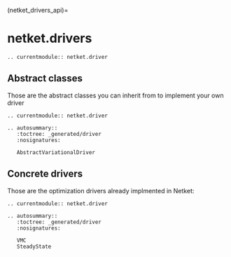 (netket_drivers_api)=
# netket.drivers

```{eval-rst}
.. currentmodule:: netket.driver

```

## Abstract classes

Those are the abstract classes you can inherit from to implement your own driver

```{eval-rst}
.. currentmodule:: netket.driver

.. autosummary::
   :toctree: _generated/driver
   :nosignatures:

   AbstractVariationalDriver
```

## Concrete drivers

Those are the optimization drivers already implmented in Netket:

```{eval-rst}
.. currentmodule:: netket.driver

.. autosummary::
   :toctree: _generated/driver
   :nosignatures:

   VMC
   SteadyState

```


